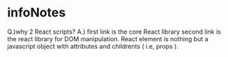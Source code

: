 # infoNotes

Q.)why 2 React scripts?
A.) first link is the core React library second link is the react library for DOM manipulation.
React element is nothing but a javascript object with attributes and childrents ( i.e, props ).

